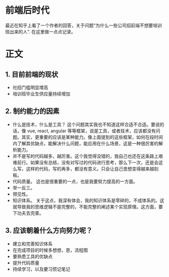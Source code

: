 # 前端后时代

最近在知乎上看了一个作者的回答，关于问题“为什么一些公司招前端不想要培训班出来的人”. 在这里做一点点记录。

# 正文

## 1. 目前前端的现状

- 社招门槛明显增高
- 培训班毕业生供应量持续增加

## 2. 制约能力的因素

- 什么是技术，什么是工具？ 这个问题其实我也不知道这样合适不合适。要说的话，像 vue, react, angular 等等框架，说是工具，或者技术，应该都没有问题。其实，更重要的应该是某种能力。像上面提到的这些框架，如何在段时间内了解其优缺点，能解决什么问题，能应用在什么场景，这是一种很厉害的解析能力。
- 并不是写的代码越多，越厉害。这个我觉得没错的，我自己也还在这条路上艰难前行。如果没有总结，没有对写过的代码进行思考，那么下一次，还是会这么写，这样的代码，写的再多，都没有意义。只会让自己思想变得越来越刻板。
- 代码质量。 这也是很重要的一点，也是我要努力提高的一方面。
- 举一反三。
- 预见性。
- 知识体系。  关于这点，我深有体会，我的知识体系是零碎的，不成体系的。这就导致我的思维逻辑不是完整的，不能完整的阐述某个实现原理。这方面，要下功夫去完善。

## 3. 应该朝着什么方向努力呢？

- 建立和完善知识体系
- 在完成项目的时候多想想，恩，流程图
- 要熟悉工具的优缺点
- 提升代码质量
- 持续学习，以及要习惯记笔记